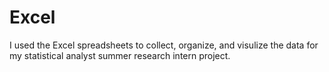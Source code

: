 # Excel
I used the Excel spreadsheets to collect,  organize, and visulize the data for my statistical analyst summer research intern project.  
